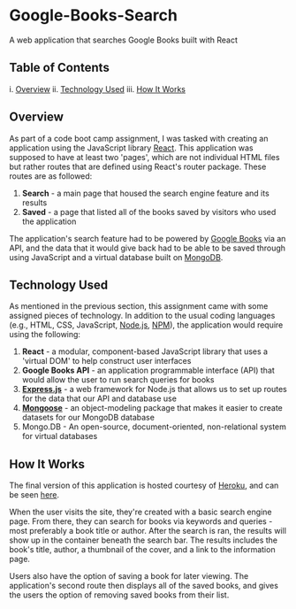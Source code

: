 # Google-Books-Search
A web application that searches Google Books built with React

## Table of Contents
i. [Overview](#overview)
ii. [Technology Used](#technology-used)
iii. [How It Works](#how-it-works)

## Overview
As part of a code boot camp assignment, I was tasked with creating an application using the JavaScript library [React](https://reactjs.org/). This application was supposed to have at least two 'pages', which are not individual HTML files but rather routes that are defined using React's router package. These routes are as followed:

1. **Search** - a main page that housed the search engine feature and its results
2. **Saved** - a page that listed all of the books saved by visitors who used the application

The application's search feature had to be powered by [Google Books](https://books.google.com/) via an API, and the data that it would give back had to be able to be saved through using JavaScript and a virtual database built on [MongoDB](https://www.mongodb.com/).

## Technology Used

As mentioned in the previous section, this assignment came with some assigned pieces of technology. In addition to the usual coding languages (e.g., HTML, CSS, JavaScript, [Node.js](https://nodejs.org), [NPM](https://npmjs.com)), the application would require using the following:

1. **React** - a modular, component-based JavaScript library that uses a 'virtual DOM' to help construct user interfaces
2. **Google Books API** - an application programmable interface (API) that would allow the user to run search queries for books
3. [**Express.js**](https://expressjs.com/) - a web framework for Node.js that allows us to set up routes for the data that our API and database use
4. [**Mongoose**](https://mongoosejs.com/) - an object-modeling package that makes it easier to create datasets for our MongoDB database
5. Mongo.DB - An open-source, document-oriented, non-relational system for virtual databases

## How It Works
The final version of this application is hosted courtesy of [Heroku](https://www.heroku.com/), and can be seen [here](https://limitless-stream-53661.herokuapp.com/).

When the user visits the site, they're created with a basic search engine page. From there, they can search for books via keywords and queries - most preferably a book title or author. After the search is ran, the results will show up in the container beneath the search bar. The results includes the book's title, author, a thumbnail of the cover, and a link to the information page.

Users also have the option of saving a book for later viewing. The application's second route then displays all of the saved books, and gives the users the option of removing saved books from their list.
